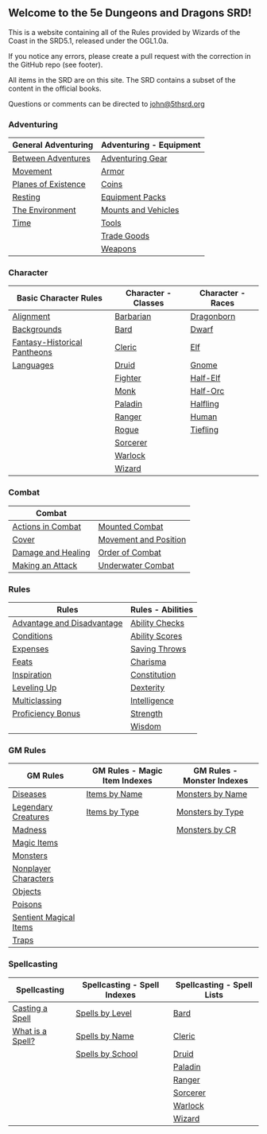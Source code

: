 ## Welcome to the 5e Dungeons and Dragons SRD!

This is a website containing all of the Rules provided by Wizards of the Coast in the SRD5.1, released under the OGL1.0a.

If you notice any errors, please create a pull request with the correction in the GitHub repo (see footer).

All items in the SRD are on this site.  The SRD contains a subset of the content in the official books.

Questions or comments can be directed to <john@5thsrd.org>

### Adventuring

| General Adventuring                                     | Adventuring - Equipment                                           |
|---------------------------------------------------------|-------------------------------------------------------------------|
| [Between Adventures](/adventuring/between_adventures)   | [Adventuring Gear](/adventuring/equipment/adventuring_gear)       |
| [Movement](/adventuring/movement)                       | [Armor](/adventuring/equipment/armor)                             |
| [Planes of Existence](/adventuring/planes_of_existence) | [Coins](/adventuring/equipment/coins)                             |
| [Resting](/adventuring/resting)                         | [Equipment Packs](/adventuring/equipment/equipment_packs)         |
| [The Environment](/adventuring/the_environment)         | [Mounts and Vehicles](/adventuring/equipment/mounts_and_vehicles) |
| [Time](/adventuring/time)                               | [Tools](/adventuring/equipment/tools)                             |
|                                                         | [Trade Goods](/adventuring/equipment/trade_goods)                 |
|                                                         | [Weapons](/adventuring/equipment/weapons)                         |


### Character
| Basic Character Rules                                                   | Character - Classes                       | Character - Races                         |
|-------------------------------------------------------------------------|-------------------------------------------|-------------------------------------------|
| [Alignment](/character/alignment)                                       | [Barbarian](/character/classes/barbarian) | [Dragonborn](/character/races/dragonborn) |
| [Backgrounds](/character/backgrounds)                                   | [Bard](/character/classes/bard)           | [Dwarf](/character/races/dwarf)           |
| [Fantasy-Historical Pantheons](/character/fantasy-historical_pantheons) | [Cleric](/character/classes/cleric)       | [Elf](/character/races/elf)               |
| [Languages](/character/languages)                                       | [Druid](/character/classes/druid)         | [Gnome](/character/races/gnome)           |
|                                                                         | [Fighter](/character/classes/fighter)     | [Half-Elf](/character/races/half-elf)     |
|                                                                         | [Monk](/character/classes/monk)           | [Half-Orc](/character/races/half-orc)     |
|                                                                         | [Paladin](/character/classes/paladin)     | [Halfling](/character/races/halfling)     |
|                                                                         | [Ranger](/character/classes/ranger)       | [Human](/character/races/human)           |
|                                                                         | [Rogue](/character/classes/rogue)         | [Tiefling](/character/races/tiefling)     |
|                                                                         | [Sorcerer](/character/classes/sorcerer)   |                                           |
|                                                                         | [Warlock](/character/classes/warlock)     |                                           |
|                                                                         | [Wizard](/character/classes/wizard)       |                                           |

### Combat
| Combat                                           |                                                        |
|--------------------------------------------------|--------------------------------------------------------|
| [Actions in Combat](/combat/actions_in_combat)   | [Mounted Combat](/combat/mounted_combat)               |
| [Cover](/combat/cover)                           | [Movement and Position](/combat/movement_and_position) |
| [Damage and Healing](/combat/damage_and_healing) | [Order of Combat](/combat/order_of_combat)             |
| [Making an Attack](/combat/making_an_attack)     | [Underwater Combat](/combat/underwater_combat)         |

### Rules
| Rules                                                           | Rules - Abilities                                 |
|-----------------------------------------------------------------|---------------------------------------------------|
| [Advantage and Disadvantage](/rules/advantage_and_disadvantage) | [Ability Checks](/rules/abilities/ability_checks) |
| [Conditions](/rules/conditions)                                 | [Ability Scores](/rules/abilities/ability_scores) |
| [Expenses](/rules/expenses)                                     | [Saving Throws](/rules/abilities/saving_throws)   |
| [Feats](/rules/feats)                                           | [Charisma](/rules/abilities/charisma)             |
| [Inspiration](/rules/inspiration)                               | [Constitution](/rules/abilities/constitution)     |
| [Leveling Up](/rules/leveling_up)                               | [Dexterity](/rules/abilities/dexterity)           |
| [Multiclassing](/rules/multiclassing)                           | [Intelligence](/rules/abilities/intelligence)     |
| [Proficiency Bonus](/rules/proficiency_bonus)                   | [Strength](/rules/abilities/strength)             |
|                                                                 | [Wisdom](/rules/abilities/wisdom)                 |


### GM Rules
| GM Rules                                                          | GM Rules - Magic Item Indexes                                       | GM Rules - Monster Indexes                                             |
|-------------------------------------------------------------------|---------------------------------------------------------------------|------------------------------------------------------------------------|
| [Diseases](/gamemaster_rules/diseases)                            | [Items by Name](/gamemaster_rules/magic_item_indexes/items_by_name) | [Monsters by Name](/gamemaster_rules/monster_indexes/monsters_by_name) |
| [Legendary Creatures](/gamemaster_rules/legendary_creatures)      | [Items by Type](/gamemaster_rules/magic_item_indexes/items_by_type) | [Monsters by Type](/gamemaster_rules/monster_indexes/monsters_by_type) |
| [Madness](/gamemaster_rules/madness)                              |                                                                     | [Monsters by CR](/gamemaster_rules/monster_indexes/monsters_by_cr)     |
| [Magic Items](/gamemaster_rules/magic_items)                      |                                                                     |                                                                        |
| [Monsters](/gamemaster_rules/monsters)                            |                                                                     |                                                                        |
| [Nonplayer Characters](/gamemaster_rules/nonplayer_characters)    |                                                                     |                                                                        |
| [Objects](/gamemaster_rules/objects)                              |                                                                     |                                                                        |
| [Poisons](/gamemaster_rules/poisons)                              |                                                                     |                                                                        |
| [Sentient Magical Items](/gamemaster_rules/sentient_magical_items)|                                                                     |                                                                        |
| [Traps](/gamemaster_rules/traps)                                  |                                                                     |                                                                        |

### Spellcasting
| Spellcasting                                      | Spellcasting - Spell Indexes                                     | Spellcasting - Spell Lists                            |
|---------------------------------------------------|------------------------------------------------------------------|-------------------------------------------------------|
| [Casting a Spell](/spellcasting/casting_a_spell)  | [Spells by Level](/spellcasting/spell_indexes/spells_by_level)   | [Bard](/spellcasting/spell_lists/bard_spells)         |
| [What is a Spell?](/spellcasting/what_is_a_spell) | [Spells by Name](/spellcasting/spell_indexes/spells_by_name)     | [Cleric](/spellcasting/spell_lists/cleric_spells)     |
|                                                   | [Spells by School](/spellcasting/spell_indexes/spells_by_school) | [Druid](/spellcasting/spell_lists/druid_spells)       |
|                                                   |                                                                  | [Paladin](/spellcasting/spell_lists/paladin_spells)   |
|                                                   |                                                                  | [Ranger](/spellcasting/spell_lists/ranger_spells)     |
|                                                   |                                                                  | [Sorcerer](/spellcasting/spell_lists/sorcerer_spells) |
|                                                   |                                                                  | [Warlock](/spellcasting/spell_lists/warlock_spells)   |
|                                                   |                                                                  | [Wizard](/spellcasting/spell_lists/wizard_spells)     |

